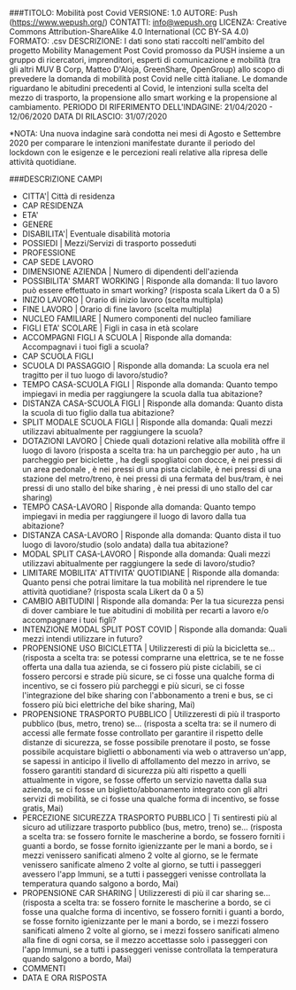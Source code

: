 ###TITOLO: Mobilità post Covid
VERSIONE: 1.0
AUTORE: Push (https://www.wepush.org/)
CONTATTI: info@wepush.org 
LICENZA: Creative Commons Attribution-ShareAlike 4.0 International (CC BY-SA 4.0)
FORMATO: .csv
DESCRIZIONE: I dati sono stati raccolti nell'ambito del progetto Mobility Management Post Covid promosso da PUSH insieme a un gruppo di ricercatori, imprenditori, esperti di comunicazione e mobilità (tra gli altri MUV B Corp, Matteo D'Aloja, GreenShare, OpenGroup) allo scopo di prevedere la domanda di mobilità post Covid nelle città italiane. 
Le domande riguardano le abitudini precedenti al Covid, le intenzioni sulla scelta del mezzo di trasporto, la propensione allo smart working e la propensione al cambiamento. 
PERIODO DI RIFERIMENTO DELL'INDAGINE: 21/04/2020 - 12/06/2020
DATA DI RILASCIO: 31/07/2020

*NOTA: Una nuova indagine sarà condotta nei mesi di Agosto e Settembre 2020 per comparare le intenzioni manifestate durante il periodo del lockdown con le esigenze e le percezioni reali relative alla ripresa delle attività quotidiane.   

###DESCRIZIONE CAMPI

- CITTA'| Città di residenza	
- CAP RESIDENZA 
- ETA'	
- GENERE	
- DISABILITA'| Eventuale disabilità motoria	
- POSSIEDI | Mezzi/Servizi di trasporto posseduti
- PROFESSIONE
- CAP SEDE LAVORO	
- DIMENSIONE AZIENDA | Numero di dipendenti dell'azienda	
- POSSIBILITA' SMART WORKING | Risponde alla domanda: Il tuo lavoro può essere effettuato in smart working? (risposta scala Likert da 0 a 5)	
- INIZIO LAVORO | Orario di inizio lavoro (scelta multipla)	
- FINE LAVORO | Orario di fine lavoro (scelta multipla)	
- NUCLEO FAMILIARE | Numero componenti del nucleo familiare	
- FIGLI ETA' SCOLARE | Figli in casa in età scolare	
- ACCOMPAGNI FIGLI A SCUOLA | Risponde alla domanda: Accompagnavi i tuoi figli a scuola?
- CAP SCUOLA FIGLI 	
- SCUOLA DI PASSAGGIO | Risponde alla domanda: La scuola era nel tragitto per il tuo luogo di lavoro/studio?	
- TEMPO CASA-SCUOLA FIGLI | Risponde alla domanda: Quanto tempo impiegavi in media per raggiungere la scuola dalla tua abitazione?
- DISTANZA CASA-SCUOLA FIGLI | Risponde alla domanda: Quanto dista la scuola di tuo figlio dalla tua abitazione? 
- SPLIT MODALE SCUOLA FIGLI | Risponde alla domanda: Quali mezzi utilizzavi abitualmente per raggiungere la scuola? 	
- DOTAZIONI LAVORO | Chiede quali dotazioni relative alla mobilità offre il luogo di lavoro (risposta a scelta tra: ha un parcheggio per auto
, ha un parcheggio per biciclette
, ha degli spogliatoi con docce, è nei pressi di un area pedonale
, è nei pressi di una pista ciclabile, è nei pressi di una stazione del metro/treno, è nei pressi di una fermata del bus/tram, è nei pressi di uno stallo del bike sharing
, è nei pressi di uno stallo del car sharing)	
- TEMPO CASA-LAVORO | Risponde alla domanda: Quanto tempo impiegavi in media per raggiungere il luogo di lavoro dalla tua abitazione?	
- DISTANZA CASA-LAVORO | Risponde alla domanda: Quanto dista il tuo luogo di lavoro/studio (solo andata) dalla tua abitazione?
- MODAL SPLIT CASA-LAVORO | Risponde alla domanda: Quali mezzi utilizzavi abitualmente per raggiungere la sede di lavoro/studio?
- LIMITARE MOBILITA' ATTIVITA' QUOTIDIANE | Risponde alla domanda: Quanto pensi che potrai limitare la tua mobilità nel riprendere le tue attività quotidiane? (risposta scala Likert da 0 a 5)	
- CAMBIO ABITUDINI | Risponde alla domanda: Per la tua sicurezza pensi di dover cambiare le tue abitudini di mobilità per recarti a lavoro e/o accompagnare i tuoi figli? 	 
- INTENZIONE MODAL SPLIT POST COVID | Risponde alla domanda: Quali mezzi intendi utilizzare in futuro?	
- PROPENSIONE USO BICICLETTA | Utilizzeresti di più la bicicletta se... (risposta a scelta tra: se potessi comprarne una elettrica, se te ne fosse offerta una dalla tua azienda, se ci fossero più piste ciclabili, se ci fossero percorsi e strade più sicure, se ci fosse una qualche forma di incentivo, se ci fossero più parcheggi e più sicuri, se ci fosse l'integrazione del bike sharing con l'abbonamento a treni e bus, se ci fossero più bici elettriche del bike sharing, Mai)
- PROPENSIONE TRASPORTO PUBBLICO | Utilizzeresti di più il trasporto pubblico (bus, metro, treno) se...	(risposta a scelta tra: se il numero di accessi alle fermate fosse controllato per garantire il rispetto delle distanze di sicurezza, se fosse possibile prenotare il posto, se fosse possibile acquistare biglietti o abbonamenti via web o attraverso un'app, se sapessi in anticipo il livello di affollamento del mezzo in arrivo, se fossero garantiti standard di sicurezza più alti rispetto a quelli attualmente in vigore, se fosse offerto un servizio navetta dalla sua azienda, se ci fosse un biglietto/abbonamento integrato con gli altri servizi di mobilità, se ci fosse una qualche forma di incentivo, se fosse gratis, Mai)	
- PERCEZIONE SICUREZZA TRASPORTO PUBBLICO | Ti sentiresti più al sicuro ad utilizzare trasporto pubblico (bus, metro, treno) se... (risposta a scelta tra: se fossero fornite le mascherine a bordo, se fossero forniti i guanti a bordo, se fosse fornito igienizzante per le mani a bordo, se i mezzi venissero sanificati almeno 2 volte al giorno, se le fermate venissero sanificate almeno 2 volte al giorno, se tutti i passeggeri avessero l'app Immuni, se a tutti i passeggeri venisse controllata la temperatura quando salgono a bordo, Mai) 	
- PROPENSIONE CAR SHARING | Utilizzeresti di più il car sharing se... (risposta a scelta tra: se fossero fornite le mascherine a bordo, se ci fosse una qualche forma di incentivo, se fossero forniti i guanti a bordo, se fosse fornito igienizzante per le mani a bordo, se i mezzi fossero sanificati almeno 2 volte al giorno, se i mezzi fossero sanificati almeno alla fine di ogni corsa, se il mezzo accettasse solo i passeggeri con l'app Immuni, se a tutti i passeggeri venisse controllata la temperatura quando salgono a bordo, Mai)	
- COMMENTI
- DATA E ORA RISPOSTA
